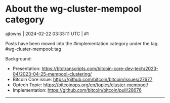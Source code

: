 # About the wg-cluster-mempool category

ajtowns | 2024-02-22 03:33:11 UTC | #1

Posts have been moved into the #implementation category under the tag #wg-cluster-mempool::tag 

Background:

 * Presentation: https://btctranscripts.com/bitcoin-core-dev-tech/2023-04/2023-04-25-mempool-clustering/
 * Bitcoin Core issue: https://github.com/bitcoin/bitcoin/issues/27677
 * Optech Topic: https://bitcoinops.org/en/topics/cluster-mempool/
 * Implementation: https://github.com/bitcoin/bitcoin/pull/28676

-------------------------

